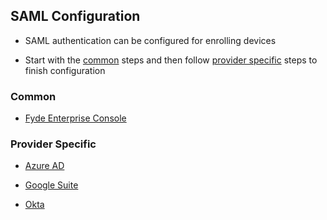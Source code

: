 ## SAML Configuration

- SAML authentication can be configured for enrolling devices

- Start with the [common](#common) steps and then follow [provider specific](#provider-specific) steps to finish configuration

### Common

- [Fyde Enterprise Console](saml/fyde_console_saml.md)

### Provider Specific

- [Azure AD](saml/azure_saml.md)

- [Google Suite](saml/gsuite_saml.md)

- [Okta](saml/okta_saml.md)
